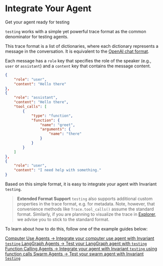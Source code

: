 # Integrate Your Agent

<div class='subtitle'>Get your agent ready for testing</div>

`testing` works with a simple yet powerful trace format as the common denominator for testing agents.

This trace format is a list of dictionaries, where each dictionary represents a message in the conversation. It is equivalent to the [OpenAI chat format](https://platform.openai.com/docs/api-reference/chat/create).

Each message has a `role` key that specifies the role of the speaker (e.g., `user` or `assistant`) and a `content` key that contains the message content.

```json
{
    "role": "user",
    "content": "Hello there"
},
{
    "role": "assistant",
    "content": "Hello there",
    "tool_calls": [
        {
            "type": "function",
            "function": {
                "name": "greet",
                "arguments": {
                    "name": "there"
                }
            }
        }
    ]
},
{
    "role": "user",
    "content": "I need help with something."
}
```

Based on this simple format, it is easy to integrate your agent with Invariant `testing`.

> **Extended Format Support** `testing` also supports additional custom properties in the trace format, e.g. for metadata. Note, however, that convenience methods like `Trace.tool_calls()` assume the standard format. Similarly, if you are planning to visualize the trace in [Explorer](https://explorer.invariantlabs.ai/explorer/), we advise you to stick to the standard format.

To learn about how to do this, follow one of the example guides below:

<div class='tiles'>

<a href="/testing/examples/computer-use/" class='tile primary'>
    <span class='tile-title'>Computer Use Agents →</span>
    <span class='tile-description'>Integrate your computer use agent with Invariant <code>testing</code></span>
</a>

<a href="/testing/examples/langgraph/" class='tile primary'>
    <span class='tile-title'>LangGraph Agents →</span>
    <span class='tile-description'>Test your LangGraph agent with <code>testing</code></span>
</a>

<a href="/testing/examples/openai-python-agent/" class='tile'>
    <span class='tile-title'>Function Calling Agents →</span>
    <span class='tile-description'>Integrate your agent with Invariant <code>testing</code> using function calls</span>
</a>

<a href="/testing/examples/swarm/" class='tile'>
    <span class='tile-title'>Swarm Agents →</span>
    <span class='tile-description'>Test your swarm agent with Invariant <code>testing</code></span>
</a>

</div>
